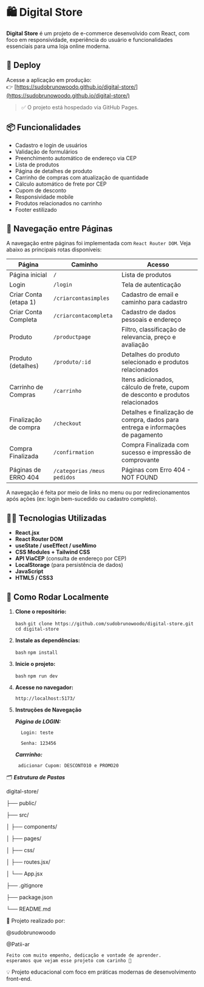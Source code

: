# 🛍️ Digital Store

**Digital Store** é um projeto de e-commerce desenvolvido com React, com foco em responsividade, experiência do usuário e funcionalidades essenciais para uma loja online moderna.

## 🔗 Deploy

Acesse a aplicação em produção:  
👉 [https://sudobrunowoodo.github.io/digital-store/](https://sudobrunowoodo.github.io/digital-store/)

> ✅ O projeto está hospedado via GitHub Pages.

## 📦 Funcionalidades

- Cadastro e login de usuários
- Validação de formulários
- Preenchimento automático de endereço via CEP
- Lista de produtos
- Página de detalhes de produto
- Carrinho de compras com atualização de quantidade
- Cálculo automático de frete por CEP
- Cupom de desconto
- Responsividade mobile
- Produtos relacionados no carrinho
- Footer estilizado

## 🧭 Navegação entre Páginas

A navegação entre páginas foi implementada com `React Router DOM`. Veja abaixo as principais rotas disponíveis:

| Página                    | Caminho                          | Acesso                                     
|---------------------------|----------------------------------|--------------------------------------------
| Página inicial            | `/`                              | Lista de produtos                          
| Login                     | `/login`                         | Tela de autenticação                       
| Criar Conta (etapa 1)     | `/criarcontasimples`             | Cadastro de email e caminho para cadastro                  
| Criar Conta Completa      | `/criarcontacompleta`            | Cadastro de dados pessoais e endereço 
| Produto                   | `/productpage`                   | Filtro, classificação de relevancia, preço e avaliação
| Produto (detalhes)        | `/produto/:id`                   | Detalhes do produto selecionado e produtos relacionados          
| Carrinho de Compras       | `/carrinho`                      | Itens adicionados, cálculo de frete, cupom de desconto e produtos relacionados       
| Finalização de compra     | `/checkout`                      | Detalhes e finalização de compra, dados para entrega e informações de pagamento  
| Compra Finalizada         | `/confirmation`                  | Compra Finalizada com sucesso e impressão de comprovante
| Páginas de ERRO 404       | `/categorias` `/meus pedidos`    | Páginas com Erro 404 - NOT FOUND 


A navegação é feita por meio de links no menu ou por redirecionamentos após ações (ex: login bem-sucedido ou cadastro completo).

## 🧑‍💻 Tecnologias Utilizadas

- **React.jsx**
- **React Router DOM**
- **useState / useEffect / useMimo**
- **CSS Modules + Tailwind CSS**
- **API ViaCEP** (consulta de endereço por CEP)
- **LocalStorage** (para persistência de dados)
- **JavaScript**
- **HTML5 / CSS3**

## 🚀 Como Rodar Localmente

1. **Clone o repositório:**
   
      `bash`
      `git clone https://github.com/sudobrunowoodo/digital-store.git
      cd digital-store`

2. **Instale as dependências:**
   
     `bash`
     `npm install`

3. **Inicie o projeto:**
   
     `bash`
     `npm run dev`

4. **Acesse no navegador:**

      `http://localhost:5173/`

7. **Instruções de Navegação**
   
      ***Página de LOGIN:***

         Login: teste
   
         Senha: 123456

      ***Carrrinho:***
   
        adicionar Cupom: DESCONTO10 e PROMO20
         

🗂️ ***Estrutura de Pastas***

  digital-store/
  
  ├── public/
  
  ├── src/
  
  │   ├── components/
  
  │   ├── pages/
  
  │   ├── css/
  
  │   ├── routes.jsx/
  
  │   └── App.jsx
  
  ├── .gitignore
  
  ├── package.json
  
  └── README.md

👥 Projeto realizado por: 

   @sudobrunowoodo 
   
   @Patii-ar


    Feito com muito empenho, dedicação e vontade de aprender. 
    esperamos que vejam esse projeto com carinho 🤝

💡 Projeto educacional com foco em práticas modernas de desenvolvimento front-end.
